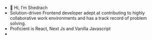 - 👋 Hi, I’m Shedrach
- Solution-driven Frontend developer adept at contributing to highly collaborative work environments and has a track record of problem solving.
- Proficient is React, Next Js and Vanilla Javascript
- 

<!---
S-Core21/S-Core21 is a ✨ special ✨ repository because its `README.md` (this file) appears on your GitHub profile.
You can click the Preview link to take a look at your changes.
--->
